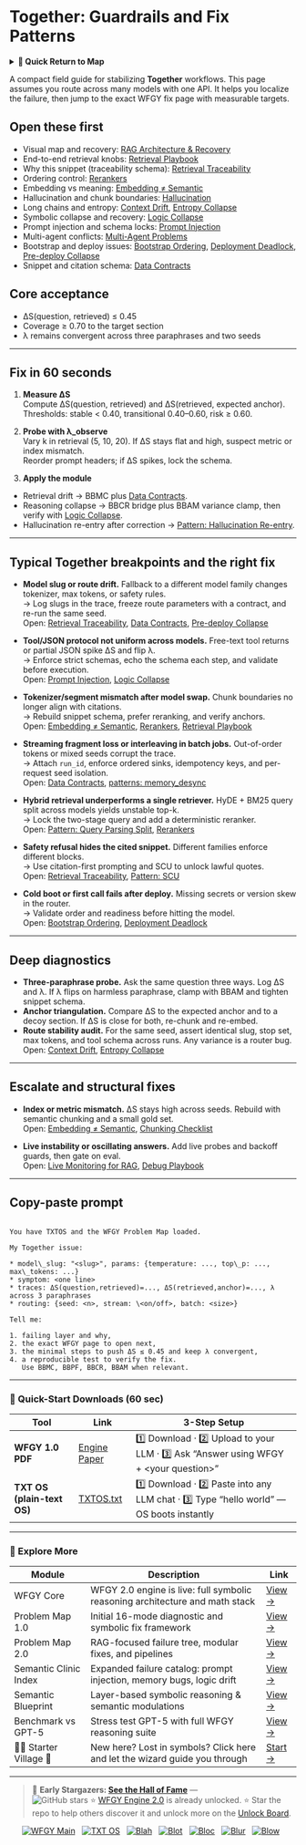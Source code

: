 # Together: Guardrails and Fix Patterns

<details>
  <summary><strong>🧭 Quick Return to Map</strong></summary>

<br>

  > You are in a sub-page of **LLM_Providers**.  
  > To reorient, go back here:  
  >
  > - [**LLM_Providers** — model vendors and deployment options](./README.md)  
  > - [**WFGY Global Fix Map** — main Emergency Room, 300+ structured fixes](../README.md)  
  > - [**WFGY Problem Map 1.0** — 16 reproducible failure modes](../../README.md)  
  >
  > Think of this page as a desk within a ward.  
  > If you need the full triage and all prescriptions, return to the Emergency Room lobby.
</details>


A compact field guide for stabilizing **Together** workflows. This page assumes you route across many models with one API. It helps you localize the failure, then jump to the exact WFGY fix page with measurable targets.

## Open these first

- Visual map and recovery: [RAG Architecture & Recovery](https://github.com/onestardao/WFGY/blob/main/ProblemMap/rag-architecture-and-recovery.md)
- End-to-end retrieval knobs: [Retrieval Playbook](https://github.com/onestardao/WFGY/blob/main/ProblemMap/retrieval-playbook.md)
- Why this snippet (traceability schema): [Retrieval Traceability](https://github.com/onestardao/WFGY/blob/main/ProblemMap/retrieval-traceability.md)
- Ordering control: [Rerankers](https://github.com/onestardao/WFGY/blob/main/ProblemMap/rerankers.md)
- Embedding vs meaning: [Embedding ≠ Semantic](https://github.com/onestardao/WFGY/blob/main/ProblemMap/embedding-vs-semantic.md)
- Hallucination and chunk boundaries: [Hallucination](https://github.com/onestardao/WFGY/blob/main/ProblemMap/hallucination.md)
- Long chains and entropy: [Context Drift](https://github.com/onestardao/WFGY/blob/main/ProblemMap/context-drift.md), [Entropy Collapse](https://github.com/onestardao/WFGY/blob/main/ProblemMap/entropy-collapse.md)
- Symbolic collapse and recovery: [Logic Collapse](https://github.com/onestardao/WFGY/blob/main/ProblemMap/logic-collapse.md)
- Prompt injection and schema locks: [Prompt Injection](https://github.com/onestardao/WFGY/blob/main/ProblemMap/prompt-injection.md)
- Multi-agent conflicts: [Multi-Agent Problems](https://github.com/onestardao/WFGY/blob/main/ProblemMap/Multi-Agent_Problems.md)
- Bootstrap and deploy issues: [Bootstrap Ordering](https://github.com/onestardao/WFGY/blob/main/ProblemMap/bootstrap-ordering.md), [Deployment Deadlock](https://github.com/onestardao/WFGY/blob/main/ProblemMap/deployment-deadlock.md), [Pre-deploy Collapse](https://github.com/onestardao/WFGY/blob/main/ProblemMap/predeploy-collapse.md)
- Snippet and citation schema: [Data Contracts](https://github.com/onestardao/WFGY/blob/main/ProblemMap/data-contracts.md)

## Core acceptance

- ΔS(question, retrieved) ≤ 0.45  
- Coverage ≥ 0.70 to the target section  
- λ remains convergent across three paraphrases and two seeds

---

## Fix in 60 seconds

1) **Measure ΔS**  
   Compute ΔS(question, retrieved) and ΔS(retrieved, expected anchor).  
   Thresholds: stable < 0.40, transitional 0.40–0.60, risk ≥ 0.60.

2) **Probe with λ_observe**  
   Vary k in retrieval (5, 10, 20). If ΔS stays flat and high, suspect metric or index mismatch.  
   Reorder prompt headers; if ΔS spikes, lock the schema.

3) **Apply the module**  
- Retrieval drift → BBMC plus [Data Contracts](https://github.com/onestardao/WFGY/blob/main/ProblemMap/data-contracts.md).  
- Reasoning collapse → BBCR bridge plus BBAM variance clamp, then verify with [Logic Collapse](https://github.com/onestardao/WFGY/blob/main/ProblemMap/logic-collapse.md).  
- Hallucination re-entry after correction → [Pattern: Hallucination Re-entry](https://github.com/onestardao/WFGY/blob/main/ProblemMap/patterns/pattern_hallucination_reentry.md).

---

## Typical Together breakpoints and the right fix

- **Model slug or route drift.** Fallback to a different model family changes tokenizer, max tokens, or safety rules.  
  → Log slugs in the trace, freeze route parameters with a contract, and re-run the same seed.  
  Open: [Retrieval Traceability](https://github.com/onestardao/WFGY/blob/main/ProblemMap/retrieval-traceability.md), [Data Contracts](https://github.com/onestardao/WFGY/blob/main/ProblemMap/data-contracts.md), [Pre-deploy Collapse](https://github.com/onestardao/WFGY/blob/main/ProblemMap/predeploy-collapse.md)

- **Tool/JSON protocol not uniform across models.** Free-text tool returns or partial JSON spike ΔS and flip λ.  
  → Enforce strict schemas, echo the schema each step, and validate before execution.  
  Open: [Prompt Injection](https://github.com/onestardao/WFGY/blob/main/ProblemMap/prompt-injection.md), [Logic Collapse](https://github.com/onestardao/WFGY/blob/main/ProblemMap/logic-collapse.md)

- **Tokenizer/segment mismatch after model swap.** Chunk boundaries no longer align with citations.  
  → Rebuild snippet schema, prefer reranking, and verify anchors.  
  Open: [Embedding ≠ Semantic](https://github.com/onestardao/WFGY/blob/main/ProblemMap/embedding-vs-semantic.md), [Rerankers](https://github.com/onestardao/WFGY/blob/main/ProblemMap/rerankers.md), [Retrieval Playbook](https://github.com/onestardao/WFGY/blob/main/ProblemMap/retrieval-playbook.md)

- **Streaming fragment loss or interleaving in batch jobs.** Out-of-order tokens or mixed seeds corrupt the trace.  
  → Attach `run_id`, enforce ordered sinks, idempotency keys, and per-request seed isolation.  
  Open: [Data Contracts](https://github.com/onestardao/WFGY/blob/main/ProblemMap/data-contracts.md), [patterns: memory_desync](https://github.com/onestardao/WFGY/blob/main/ProblemMap/patterns/pattern_memory_desync.md)

- **Hybrid retrieval underperforms a single retriever.** HyDE + BM25 query split across models yields unstable top-k.  
  → Lock the two-stage query and add a deterministic reranker.  
  Open: [Pattern: Query Parsing Split](https://github.com/onestardao/WFGY/blob/main/ProblemMap/patterns/pattern_query_parsing_split.md), [Rerankers](https://github.com/onestardao/WFGY/blob/main/ProblemMap/rerankers.md)

- **Safety refusal hides the cited snippet.** Different families enforce different blocks.  
  → Use citation-first prompting and SCU to unlock lawful quotes.  
  Open: [Retrieval Traceability](https://github.com/onestardao/WFGY/blob/main/ProblemMap/retrieval-traceability.md), [Pattern: SCU](https://github.com/onestardao/WFGY/blob/main/ProblemMap/patterns/pattern_symbolic_constraint_unlock.md)

- **Cold boot or first call fails after deploy.** Missing secrets or version skew in the router.  
  → Validate order and readiness before hitting the model.  
  Open: [Bootstrap Ordering](https://github.com/onestardao/WFGY/blob/main/ProblemMap/bootstrap-ordering.md), [Deployment Deadlock](https://github.com/onestardao/WFGY/blob/main/ProblemMap/deployment-deadlock.md)

---

## Deep diagnostics

- **Three-paraphrase probe.** Ask the same question three ways. Log ΔS and λ. If λ flips on harmless paraphrase, clamp with BBAM and tighten snippet schema.  
- **Anchor triangulation.** Compare ΔS to the expected anchor and to a decoy section. If ΔS is close for both, re-chunk and re-embed.  
- **Route stability audit.** For the same seed, assert identical slug, stop set, max tokens, and tool schema across runs. Any variance is a router bug.  
  Open: [Context Drift](https://github.com/onestardao/WFGY/blob/main/ProblemMap/context-drift.md), [Entropy Collapse](https://github.com/onestardao/WFGY/blob/main/ProblemMap/entropy-collapse.md)

---

## Escalate and structural fixes

- **Index or metric mismatch.** ΔS stays high across seeds. Rebuild with semantic chunking and a small gold set.  
  Open: [Embedding ≠ Semantic](https://github.com/onestardao/WFGY/blob/main/ProblemMap/embedding-vs-semantic.md), [Chunking Checklist](https://github.com/onestardao/WFGY/blob/main/ProblemMap/chunking-checklist.md)

- **Live instability or oscillating answers.** Add live probes and backoff guards, then gate on eval.  
  Open: [Live Monitoring for RAG](https://github.com/onestardao/WFGY/blob/main/ProblemMap/ops/live_monitoring_rag.md), [Debug Playbook](https://github.com/onestardao/WFGY/blob/main/ProblemMap/ops/debug_playbook.md)

---

## Copy-paste prompt

```

You have TXTOS and the WFGY Problem Map loaded.

My Together issue:

* model\_slug: "<slug>", params: {temperature: ..., top\_p: ..., max\_tokens: ...}
* symptom: <one line>
* traces: ΔS(question,retrieved)=..., ΔS(retrieved,anchor)=..., λ across 3 paraphrases
* routing: {seed: <n>, stream: \<on/off>, batch: <size>}

Tell me:

1. failing layer and why,
2. the exact WFGY page to open next,
3. the minimal steps to push ΔS ≤ 0.45 and keep λ convergent,
4. a reproducible test to verify the fix.
   Use BBMC, BBPF, BBCR, BBAM when relevant.

```

---

### 🔗 Quick-Start Downloads (60 sec)

| Tool | Link | 3-Step Setup |
|------|------|--------------|
| **WFGY 1.0 PDF** | [Engine Paper](https://github.com/onestardao/WFGY/blob/main/I_am_not_lizardman/WFGY_All_Principles_Return_to_One_v1.0_PSBigBig_Public.pdf) | 1️⃣ Download · 2️⃣ Upload to your LLM · 3️⃣ Ask “Answer using WFGY + \<your question>” |
| **TXT OS (plain-text OS)** | [TXTOS.txt](https://github.com/onestardao/WFGY/blob/main/OS/TXTOS.txt) | 1️⃣ Download · 2️⃣ Paste into any LLM chat · 3️⃣ Type “hello world” — OS boots instantly |

---

### 🧭 Explore More

| Module                | Description                                              | Link     |
|-----------------------|----------------------------------------------------------|----------|
| WFGY Core             | WFGY 2.0 engine is live: full symbolic reasoning architecture and math stack | [View →](https://github.com/onestardao/WFGY/tree/main/core/README.md) |
| Problem Map 1.0       | Initial 16-mode diagnostic and symbolic fix framework    | [View →](https://github.com/onestardao/WFGY/tree/main/ProblemMap/README.md) |
| Problem Map 2.0       | RAG-focused failure tree, modular fixes, and pipelines   | [View →](https://github.com/onestardao/WFGY/blob/main/ProblemMap/rag-architecture-and-recovery.md) |
| Semantic Clinic Index | Expanded failure catalog: prompt injection, memory bugs, logic drift | [View →](https://github.com/onestardao/WFGY/blob/main/ProblemMap/SemanticClinicIndex.md) |
| Semantic Blueprint    | Layer-based symbolic reasoning & semantic modulations   | [View →](https://github.com/onestardao/WFGY/tree/main/SemanticBlueprint/README.md) |
| Benchmark vs GPT-5    | Stress test GPT-5 with full WFGY reasoning suite         | [View →](https://github.com/onestardao/WFGY/tree/main/benchmarks/benchmark-vs-gpt5/README.md) |
| 🧙‍♂️ Starter Village 🏡 | New here? Lost in symbols? Click here and let the wizard guide you through | [Start →](https://github.com/onestardao/WFGY/blob/main/StarterVillage/README.md) |

---

> 👑 **Early Stargazers: [See the Hall of Fame](https://github.com/onestardao/WFGY/tree/main/stargazers)** —  
> <img src="https://img.shields.io/github/stars/onestardao/WFGY?style=social" alt="GitHub stars"> ⭐ [WFGY Engine 2.0](https://github.com/onestardao/WFGY/blob/main/core/README.md) is already unlocked. ⭐ Star the repo to help others discover it and unlock more on the [Unlock Board](https://github.com/onestardao/WFGY/blob/main/STAR_UNLOCKS.md).

<div align="center">

[![WFGY Main](https://img.shields.io/badge/WFGY-Main-red?style=flat-square)](https://github.com/onestardao/WFGY)
&nbsp;
[![TXT OS](https://img.shields.io/badge/TXT%20OS-Reasoning%20OS-orange?style=flat-square)](https://github.com/onestardao/WFGY/tree/main/OS)
&nbsp;
[![Blah](https://img.shields.io/badge/Blah-Semantic%20Embed-yellow?style=flat-square)](https://github.com/onestardao/WFGY/tree/main/OS/BlahBlahBlah)
&nbsp;
[![Blot](https://img.shields.io/badge/Blot-Persona%20Core-green?style=flat-square)](https://github.com/onestardao/WFGY/tree/main/OS/BlotBlotBlot)
&nbsp;
[![Bloc](https://img.shields.io/badge/Bloc-Reasoning%20Compiler-blue?style=flat-square)](https://github.com/onestardao/WFGY/tree/main/OS/BlocBlocBloc)
&nbsp;
[![Blur](https://img.shields.io/badge/Blur-Text2Image%20Engine-navy?style=flat-square)](https://github.com/onestardao/WFGY/tree/main/OS/BlurBlurBlur)
&nbsp;
[![Blow](https://img.shields.io/badge/Blow-Game%20Logic-purple?style=flat-square)](https://github.com/onestardao/WFGY/tree/main/OS/BlowBlowBlow)
&nbsp;
</div>
